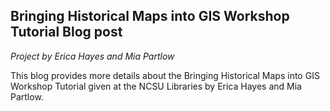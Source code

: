 ## Bringing Historical Maps into GIS Workshop Tutorial Blog post
*Project by Erica Hayes and Mia Partlow*

This blog provides more details about the Bringing Historical Maps into GIS Workshop Tutorial given at the NCSU Libraries by Erica Hayes and Mia Partlow.
